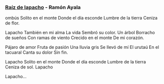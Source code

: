 ### [Raíz de lapacho](https://www.youtube.com/watch?v=i-mwsUGBzI4) - Ramón Ayala

ombús
Solito en el monte
Donde el día esconde
Lumbre de la tierra
Ceniza de flor.

Lapacho
También en mi alma
La vida
Sembró su color.
Un árbol
Borracho de sueños
Con ramas de viento
Crecido en el monte
De mi corazón.

Pájaro de amor
Fruta de pasión
Una lluvia gris
Se llevó de mí
El urutaú
En el tacuaral
Canta su dolor
Sin fin.

Lapacho
Solito en el monte
Donde el día esconde
Lumbre de la tierra
Ceniza de sol.
Lapacho

Lapacho...
